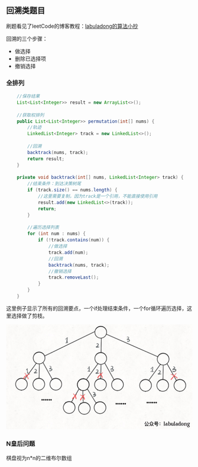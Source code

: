 ## 回溯类题目

刷题看见了leetCode的博客教程：[labuladong的算法小抄](https://labuladong.gitbook.io/algo/)



回溯的三个步骤：

- 做选择
- 删除已选择项
- 撤销选择



### 全排列

```java
    //保存结果
    List<List<Integer>> result = new ArrayList<>();

    //获取权排列
    public List<List<Integer>> permutation(int[] nums) {
        //轨迹
        LinkedList<Integer> track = new LinkedList<>();

        //回溯
        backtrack(nums, track);
        return result;
    }

    private void backtrack(int[] nums, LinkedList<Integer> track) {
        //结束条件：到达决策树尾
        if (track.size() == nums.length) {
            //这里需要复制，因为track是一个引用，不能直接使用引用
            result.add(new LinkedList<>(track));
            return;
        }

        //遍历选择列表
        for (int num : nums) {
            if (!track.contains(num)) {
                //做选择
                track.add(num);
                //回溯
                backtrack(nums, track);
                //撤销选择
                track.removeLast();
            }
        }
    }
```

这里例子显示了所有的回溯要点，一个if处理结束条件，一个for循环遍历选择，这里选择做了剪枝。

![](./images/回溯剪枝.jpg)





### N皇后问题

棋盘视为n*n的二维布尔数组
